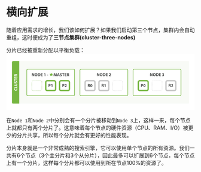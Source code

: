# 横向扩展

随着应用需求的增长，我们该如何扩展？如果我们启动第三个节点，集群内会自动重组，这时便成为了**三节点集群(cluster-three-nodes)**

分片已经被重新分配以平衡负载：
![三节点集群](../images/02-04_three_nodes.png)

在`Node 1`和`Node 2`中分别会有一个分片被移动到`Node 3`上，这样一来，每个节点上就都只有两个分片了。这意味着每个节点的硬件资源（CPU、RAM、I/O）被更少的分片共享，所以每个分片就会有更好的性能表现。

分片本身就是一个非常成熟的搜索引擎，它可以使用单个节点的所有资源。我们一共有6个节点（3个主分片和3个从分片），因此最多可以扩展到6个节点，每个节点上有一个分片，这样每个分片都可以使用到所在节点100%的资源了。
